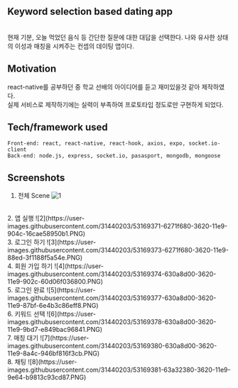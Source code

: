
## Keyword selection based dating app
<br>
현재 기분, 오늘 먹었던 음식 등 간단한 질문에 대한 대답을 선택한다. 나와 유사한 상태의 이성과 매칭을 시켜주는 컨셉의 데이팅 앱이다.
 
## Motivation
 react-native를 공부하던 중 학교 선배의 아이디어를 듣고 재미있을것 같아 제작하였다. <br>
 실제 서비스로 제작하기에는 실력이 부족하여 프로토타입 정도로만 구현하게 되었다.
 
## Tech/framework used
```
Front-end: react, react-native, react-hook, axios, expo, socket.io-client
Back-end: node.js, express, socket.io, pasasport, mongodb, mongoose
```

## Screenshots
1. 전체 Scene
![1](https://user-images.githubusercontent.com/31440203/53169370-6271f680-3620-11e9-902d-a960cc7303c6.PNG)
<br>
2. 앱 실행
![2](https://user-images.githubusercontent.com/31440203/53169371-6271f680-3620-11e9-904c-16cae58950b1.PNG)
<br>
3. 로그인 하기
![3](https://user-images.githubusercontent.com/31440203/53169373-6271f680-3620-11e9-88ed-3f1188f5a54e.PNG)
<br>
4. 회원 가입 하기
![4](https://user-images.githubusercontent.com/31440203/53169374-630a8d00-3620-11e9-902c-60d06f036800.PNG)
<br>
5. 로그인 완료
![5](https://user-images.githubusercontent.com/31440203/53169377-630a8d00-3620-11e9-87bf-6e4b3c86eff8.PNG)
<br>
6. 키워드 선택
![6](https://user-images.githubusercontent.com/31440203/53169378-630a8d00-3620-11e9-9bd7-e849bac96841.PNG)
<br>
7. 매칭 대기
![7](https://user-images.githubusercontent.com/31440203/53169380-630a8d00-3620-11e9-8a4c-946bf816f3cb.PNG)
<br>
8. 채팅
![8](https://user-images.githubusercontent.com/31440203/53169381-63a32380-3620-11e9-9e64-b9813c93cd87.PNG)
<br>
